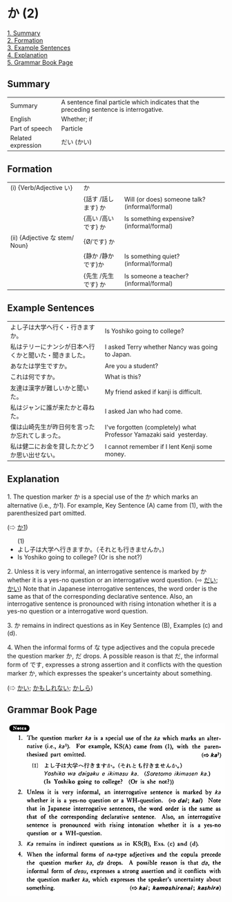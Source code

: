 # か (2)

[1. Summary](#summary)<br>
[2. Formation](#formation)<br>
[3. Example Sentences](#example-sentences)<br>
[4. Explanation](#explanation)<br>
[5. Grammar Book Page](#grammar-book-page)<br>


## Summary

<table><tr>   <td>Summary</td>   <td>A sentence final particle which indicates that the preceding sentence is interrogative.</td></tr><tr>   <td>English</td>   <td>Whether; if</td></tr><tr>   <td>Part of speech</td>   <td>Particle</td></tr><tr>   <td>Related expression</td>   <td>だい (かい)</td></tr></table>

## Formation

<table class="table"><tbody><tr class="tr head"><td class="td"><span class="numbers">(i)</span> <span> <span class="bold">{Verb/Adjective い}</span></span></td><td class="td"><span class="concept">か</span> </td><td class="td"><span>&nbsp;</span></td></tr><tr class="tr"><td class="td"><span>&nbsp;</span></td><td class="td"><span>{話す /話します} <span class="concept">か</span></span></td><td class="td"><span>Will    (or does) someone talk? (informal/formal)</span> </td></tr><tr class="tr"><td class="td"><span>&nbsp;</span></td><td class="td"><span>{高い /高いです} <span class="concept">か</span></span></td><td class="td"><span>Is    something expensive? (informal/formal)</span> </td></tr><tr class="tr head"><td class="td"><span class="numbers">(ii)</span> <span> <span class="bold">{Adjective な stem/   Noun}</span></span></td><td class="td"><span>{</span><span class="concept">Ø</span><span>/<span class="concept">です</span>} <span class="concept">か</span></span></td><td class="td"><span>&nbsp;</span></td></tr><tr class="tr"><td class="td"><span>&nbsp;</span></td><td class="td"><span>{静か /静か<span class="concept">です</span>}<span class="concept">か</span></span></td><td class="td"><span>Is    something quiet? (informal/formal)</span> </td></tr><tr class="tr"><td class="td"><span>&nbsp;</span></td><td class="td"><span>{先生 /先生<span class="concept">です</span>} <span class="concept">か</span></span></td><td class="td"><span>Is    someone a teacher? (informal/formal)</span> </td></tr></tbody></table>

## Example Sentences

<table><tr>   <td>よし子は大学へ行く・行きますか。</td>   <td>Is Yoshiko going to college?</td></tr><tr>   <td>私はテリーにナンシが日本へ行くかと聞いた・聞きました。</td>   <td>I asked Terry whether Nancy was going to Japan.</td></tr><tr>   <td>あなたは学生ですか。</td>   <td>Are you a student?</td></tr><tr>   <td>これは何ですか。</td>   <td>What is this?</td></tr><tr>   <td>友達は漢字が難しいかと聞いた。</td>   <td>My friend asked if kanji is difficult.</td></tr><tr>   <td>私はジャンに誰が来たかと尋ねた。</td>   <td>I asked Jan who had come.</td></tr><tr>   <td>僕は山崎先生が昨日何を言ったか忘れてしまった。</td>   <td>I've forgotten (completely) what Professor Yamazaki said &nbsp;yesterday.</td></tr><tr>   <td>私は健二にお金を貸したかどうか思い出せない。</td>   <td>I cannot remember if I lent Kenji some money.</td></tr></table>

## Explanation

<p>1. The question marker <span class="cloze">か</span> is a special use of the <span class="cloze">か</span> which marks an alternative (i.e., か1). For example, Key Sentence (A) came from (1), with the parenthesized part omitted.</p>  <p>(⇨ <a href="#㊦ か (1)">か1</a>)</p>  <ul>(1) <li>よし子は大学へ行きます<span class="cloze">か</span>。（それとも行きません<span class="cloze">か</span>。)</li> <li>Is Yoshiko going to college? (Or is she not?)</li> </ul>  <p>2. Unless it is very informal, an interrogative sentence is marked by <span class="cloze">か</span> whether it is a yes-no question or an interrogative word question. (⇨ <a href="#㊦ だい">だい</a>; <a href="#㊦ かい">かい</a>) Note that in Japanese interrogative sentences, the word order is the same as that of the corresponding declarative sentence. Also, an interrogative sentence is pronounced with rising intonation whether it is a yes-no question or a interrogative word question.</p>  <p>3. <span class="cloze">か</span> remains in indirect questions as in Key Sentence (B), Examples (c) and (d).</p>  <p>4. When the informal forms of な type adjectives and the copula precede the question marker <span class="cloze">か</span>, だ drops. A possible reason is that だ, the informal form of です, expresses a strong assertion and it conflicts with the question marker <span class="cloze">か</span>, which expresses the speaker's uncertainty about something.</p>  <p>(⇨ <a href="#㊦ かい">かい</a>; <a href="#㊦ かもしれない">かもしれない</a>; <a href="#㊦ かしら">かしら</a>)</p>

## Grammar Book Page

![](../img/Basicか2.png)

